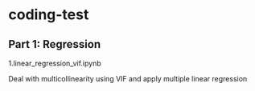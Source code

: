 # coding-test
## Part 1: Regression

1.linear_regression_vif.ipynb

Deal with multicollinearity using VIF and apply multiple linear regression
